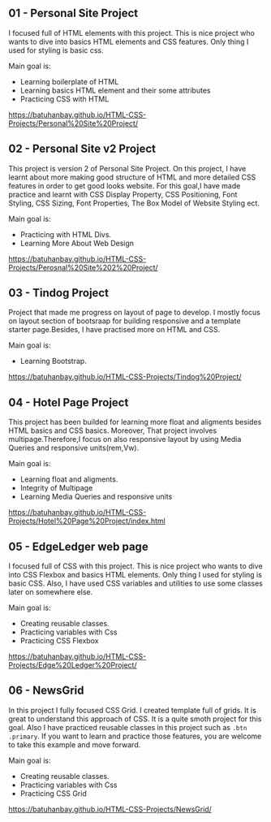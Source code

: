 ## 01 - Personal Site Project

I focused full of HTML elements with this project. This is nice project who wants to dive into basics HTML elements and CSS features. Only thing I used for styling is basic css.

Main goal is:
- Learning boilerplate of HTML
- Learning basics HTML element and their some attributes
- Practicing CSS with HTML

https://batuhanbay.github.io/HTML-CSS-Projects/Personal%20Site%20Project/

## 02 - Personal Site v2 Project

This project is version 2 of Personal Site Project. On this project, I have learnt about more making good structure of HTML and more detailed CSS features in order to get good looks website. For this goal,I have made practice and learnt with  CSS Display Property, CSS Positioning, Font Styling, CSS Sizing, Font Properties, The Box Model of Website Styling ect.

Main goal is:
- Practicing with HTML Divs.
- Learning More About Web Design

https://batuhanbay.github.io/HTML-CSS-Projects/Perosnal%20Site%202%20Project/

## 03 - Tindog Project

Project that made me progress on layout of page to develop. I mostly focus on layout section of bootsraap for building responsive and a template starter page.Besides, I have practised more on HTML and CSS.

Main goal is:
- Learning Bootstrap.

https://batuhanbay.github.io/HTML-CSS-Projects/Tindog%20Project/

## 04 - Hotel Page Project

This project has been builded for learning more float and aligments besides HTML basics and CSS basics. Moreover, That project involves multipage.Therefore,I focus on also responsive layout by using Media Queries and responsive units(rem,Vw).

Main goal is:
- Learning float and aligments.
- Integrity of Multipage
- Learning Media Queries and responsive units

https://batuhanbay.github.io/HTML-CSS-Projects/Hotel%20Page%20Project/index.html

## 05 - EdgeLedger web page

I focused full of CSS with this project. This is nice project who wants to dive into CSS Flexbox and basics HTML elements. Only thing I used for styling is basic CSS. Also, I have used CSS variables and utilities to use some classes later on somewhere else.

Main goal is:

- Creating reusable classes.
- Practicing variables with Css
- Practicing CSS Flexbox

https://batuhanbay.github.io/HTML-CSS-Projects/Edge%20Ledger%20Project/

## 06 - NewsGrid

In this project I fully focused CSS Grid. I created template full of grids. It is great to understand this approach of CSS. It is a quite smoth project for this goal. Also I have practiced reusable classes in this project such as `.btn .primary`. If you want to learn and practice those features, you are welcome to take this example and move forward.

Main goal is:

- Creating reusable classes.
- Practicing variables with Css
- Practicing CSS Grid

https://batuhanbay.github.io/HTML-CSS-Projects/NewsGrid/


